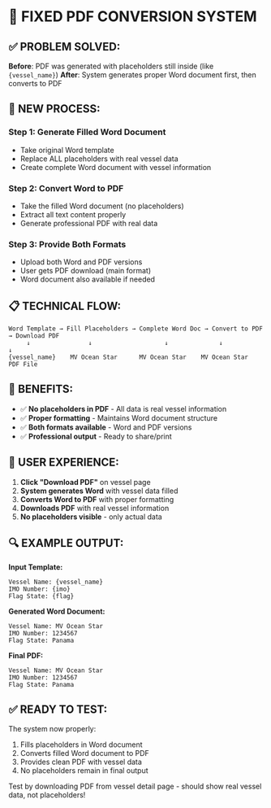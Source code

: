 # 🔧 FIXED PDF CONVERSION SYSTEM

## ✅ PROBLEM SOLVED:

**Before**: PDF was generated with placeholders still inside (like `{vessel_name}`)
**After**: System generates proper Word document first, then converts to PDF

## 🚀 NEW PROCESS:

### **Step 1: Generate Filled Word Document**
- Take original Word template
- Replace ALL placeholders with real vessel data
- Create complete Word document with vessel information

### **Step 2: Convert Word to PDF**
- Take the filled Word document (no placeholders)
- Extract all text content properly
- Generate professional PDF with real data

### **Step 3: Provide Both Formats**
- Upload both Word and PDF versions
- User gets PDF download (main format)
- Word document also available if needed

## 📋 TECHNICAL FLOW:

```
Word Template → Fill Placeholders → Complete Word Doc → Convert to PDF → Download PDF
     ↓                ↓                    ↓              ↓            ↓
{vessel_name}    MV Ocean Star      MV Ocean Star    MV Ocean Star   PDF File
```

## 🎯 BENEFITS:

- ✅ **No placeholders in PDF** - All data is real vessel information
- ✅ **Proper formatting** - Maintains Word document structure
- ✅ **Both formats available** - Word and PDF versions
- ✅ **Professional output** - Ready to share/print

## 📱 USER EXPERIENCE:

1. **Click "Download PDF"** on vessel page
2. **System generates Word** with vessel data filled
3. **Converts Word to PDF** with proper formatting
4. **Downloads PDF** with real vessel information
5. **No placeholders visible** - only actual data

## 🔍 EXAMPLE OUTPUT:

**Input Template:**
```
Vessel Name: {vessel_name}
IMO Number: {imo}
Flag State: {flag}
```

**Generated Word Document:**
```
Vessel Name: MV Ocean Star
IMO Number: 1234567
Flag State: Panama
```

**Final PDF:**
```
Vessel Name: MV Ocean Star
IMO Number: 1234567
Flag State: Panama
```

## ✅ READY TO TEST:

The system now properly:
1. Fills placeholders in Word document
2. Converts filled Word document to PDF
3. Provides clean PDF with vessel data
4. No placeholders remain in final output

Test by downloading PDF from vessel detail page - should show real vessel data, not placeholders!